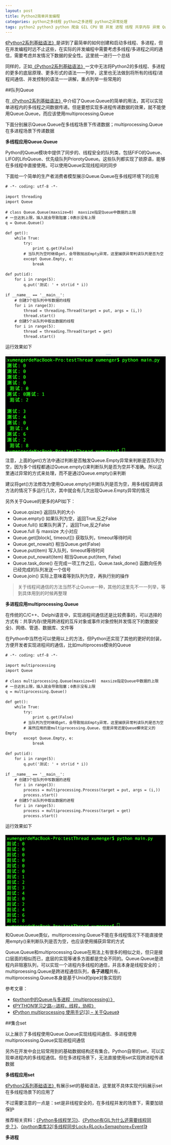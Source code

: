 ```yaml
---
layout: post
title: Python2简单并发编程
categories: python之多线程 python之多进程 python之异常处理
tags: python2 python3 python 爬虫 GIL CPU 锁 并发 进程 线程 共享内存 异常 Queue 进程间通信 集合
---
```


[《Python2系列基础语法》](http://www.xumenger.com/python2-20170204/)是讲到了最简单的如何创建和启动多线程、多进程，但在并发编程时远不止这些，在实际的并发编程中需要考虑多线程/多进程之间的通信，需要考虑并发情况下数据的安全性。这里统一进行一个总结

同样的，正如[《Python2系列基础语法》](http://www.xumenger.com/python2-20170204/)一文中无法将Python2的多线程、多进程的更多的底层原理、更多形式的语法一一列举，这里也无法做到将所有的线程/进程间通信、并发控制的语法一一讲解，重点列举一些常用的

##队列Queue

在[《Python2系列基础语法》](http://www.xumenger.com/python2-20170204/)中介绍了Queue.Queue的简单的用法，其可以实现单进程内的多线程之间数据传递。但是要想实现多进程传递数据的效果，就不能使用Queue.Queue，而应该使用multiprocessing.Queue

下面分别展示Queue.Queue在多线程场景下传递数据；multiprocessing.Queue在多进程场景下传递数据

**多线程应用Queue.Queue**

Python的Queue模块中提供了同步的、线程安全的队列类，包括FIFO的Queue、LIFO的LifoQueue、优先级队列PriorotyQueue。这些队列都实现了锁原语，能够在多线程中直接使用。可以使用Queue实现线程间的同步

下面给一个简单的生产者消费者模型展示Queue.Queue在多线程环境下的应用

```
# -*- coding: utf-8 -*-

import threading
import Queue

# class Queue.Queue(maxsize=0)  maxsize指定Queue中数据的上限
# 一旦达到上限，插入就会导致阻塞；0表示没有上限
q = Queue.Queue()

def get():
    while True:
        try:
            print q.get(False)
        # 当队列为空时继续get，会导致抛出Empty异常，这里捕获异常判读队列是否为空
        except Queue.Empty, e:
            break

def put(id):
    for i in range(5):
        q.put('测试: ' + str(id * i))

if __name__ == '__main__':
    # 创建3个往队列中写数据的线程
    for i in range(3):
        thread = threading.Thread(target = put, args = (i,))
        thread.start()
    # 创建5个从队列中取出数据的线程
    for i in range(5):
        thread = threading.Thread(target = get)
        thread.start()

```

运行效果如下

![image](../media/image/2017-02-05/01.png)

注意，上面的get()方法中通过判断是否触发Queue.Empty异常来判断是否队列为空，因为多个线程都通过Queue.empty()来判断队列是否为空并不准确。所以这里通过异常的方式来处理，而不是通过Queue.empty()来判断

建议将get()方法修改为使用Queue.empty()判断队列是否为空，用多线程调用该方法的情况下多运行几次，其中就会有几次出现Queue.Empty异常的情况

另外关于Queue的更多的API如下：

* Queue.qsize() 返回队列的大小  
* Queue.empty() 如果队列为空，返回True,反之False  
* Queue.full() 如果队列满了，返回True,反之False 
* Queue.full 与 maxsize 大小对应  
* Queue.get([block[, timeout]]) 获取队列，timeout等待时间  
* Queue.get_nowait() 相当Queue.get(False) 
* Queue.put(item) 写入队列，timeout等待时间  
* Queue.put_nowait(item) 相当Queue.put(item, False) 
* Queue.task_done() 在完成一项工作之后，Queue.task_done() 函数向任务已经完成的队列发送一个信号 
* Queue.join() 实际上意味着等到队列为空，再执行别的操作

>关于线程间通信的方法当然不止Queue一种，其他的这里先不一一列举，等到具体用到的时候再整理

**多进程应用multiprocessing.Queue**

在传统的C/C++、Delphi语言中，实现进程间通信还是比较费事的，可以选择的方式有：共享内存(使用跨进程的互斥对象或事件对象控制并发情况下的数据安全)、网络、管道、数据库、文件等

在Python中当然也可以使用以上的方法，但Python还实现了其他的更好的封装，方便开发者实现进程间的通信，比如multiprocess模块的Queue

```
# -*- coding: utf-8 -*-

import multiprocessing
import Queue

# class multiprocessing.Queue(maxsize=0)  maxsize指定Queue中数据的上限
# 一旦达到上限，插入就会导致阻塞；0表示没有上限
q = multiprocessing.Queue()

def get():
    while True:
        try:
            print q.get(False)
        # 当队列为空时继续get，会导致抛出Empty异常，这里捕获异常判读队列是否为空
        # 虽然应用的是multiprocessing.Queue，但是异常还是Queue模块定义的Empty
        except Queue.Empty, e:
            break

def put(id):
    for i in range(5):
        q.put('测试: ' + str(id * i))

if __name__ == '__main__':
    # 创建3个往队列中写数据的进程
    for i in range(3):
        process = multiprocessing.Process(target = put, args = (i,))
        process.start()
    # 创建5个从队列中取出数据的进程
    for i in range(5):
        process = multiprocessing.Process(target = get)
        process.start()

```

运行效果如下

![image](../media/image/2017-02-05/02.png)

和Queue.Queue类似，multiprocessing.Queue不能在多线程情况下不能直接使用empty()来判断队列是否为空，也应该使用捕获异常的方式

Queue.Queue和multiprocessing.Queue在用法上有很多的相似之处，但只是接口层面的相似而已，底层的实现等诸多方面都是完全不同的。Queue.Queue是进程内非阻塞队列，可以实现一个进程内多线程的通信，并且本身是线程安全的；multiproessing.Queue是跨进程通信队列，**各子进程**共有，multiprocessing.Queue本身是基于Unix的pipe对象实现的

参考文章：

* [《python中的Queue与多进程（multiprocessing）》](https://my.oschina.net/yangyanxing/blog/296052)
* [《PYTHON学习之路--进程，线程，协程》](http://www.cnblogs.com/Ajen-lq/p/5325827.html)
* [《Python multiprocessing 使用手记[3] – 关于Queue》](http://blog.ftofficer.com/2009/12/Python-multiprocessing-3-about-queue/)

##集合set

以上展示了多线程使用Queue.Queue实现线程间通信、多进程使用multiprocessing.Queue实现进程间通信

另外在开发中会比较常用到的基础数据结构还有集合。Python自带的set，可以实现单进程内的多线程通信。但在多进程场景下，无法直接使用set实现跨进程传递数据

**多线程应用set**

[《Python2系列基础语法》](http://www.xumenger.com/python2-20170204/)有展示set的基础语法，这里就不具体实现代码展示set在多线程场景下的应用了

不过需要注意的一点是：set是非线程安全的，在多线程并发的场景下，需要加锁保护

推荐相关资料：[《Python多线程学习》](http://www.cnblogs.com/tqsummer/archive/2011/01/25/1944771.html)、[《Python有GIL为什么还需要线程同步？》](https://www.zhihu.com/question/23030421)、[《python类库32[多线程同步Lock+RLock+Semaphore+Event]》](http://www.cnblogs.com/itech/archive/2012/01/05/2312831.html)

**多进程**

